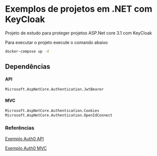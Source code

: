 # Exemplos de projetos em .NET com KeyCloak

Projeto de estudo para proteger projetos ASP.Net core 3.1 com KeyCloak

Para executar o projeto execute o comando abaixo
```bash
docker-compose up -d 
```

## Dependências

#### API

```bash
Microsoft.AspNetCore.Authentication.JwtBearer
```


#### MVC
```bash
Microsoft.AspNetCore.Authentication.Cookies 
Microsoft.AspNetCore.Authentication.OpenIdConnect
```







### Referências
[Exemplo Auth0 API](https://auth0.com/docs/quickstart/backend/aspnet-core-webapi)

[Exemplo Auth0 MVC](https://auth0.com/docs/quickstart/webapp/aspnet-core-3)
